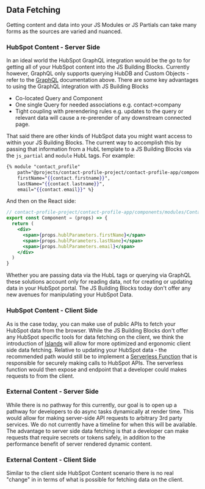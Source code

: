 ## Data Fetching

Getting content and data into your JS Modules or JS Partials can take many forms as the sources are varied and nuanced.

### HubSpot Content - Server Side

In an ideal world the HubSpot GraphQL integration would be the go to for getting all of your HubSpot content into the JS Building Blocks. Currently however, GraphQL only supports querying HubDB and Custom Objects - refer to the [GraphQL](#graphql) documentation above. There are some key advantages to using the GraphQL integration with JS Building Blocks

- Co-located Query and Component
- One single Query for needed associations e.g. contact->company
- Tight coupling with prerendering rules e.g. updates to the query or relevant data will cause a re-prerender of any downstream connected page.

That said there are other kinds of HubSpot data you might want access to within your JS Building Blocks. The current way to accomplish this by passing that information from a HubL template to a JS Building Blocks via the `js_partial` and `module` HubL tags. For example:

```handlebars
{% module "contact_profile"
    path="@projects/contact-profile-project/contact-profile-app/components/modules/ContactProfile",
    firstName="{{contact.firstname}}",
    lastName="{{contact.lastname}}",
    email="{{contact.email}}" %}
```

And then on the React side:

```jsx
// contact-profile-project/contact-profile-app/components/modules/ContactProfile/index.jsx
export const Component = (props) => {
  return (
    <div>
      <span>{props.hublParameters.firstName}</span>
      <span>{props.hublParameters.lastName}</span>
      <span>{props.hublParameters.email}</span>
    </div>
  )
}
```

Whether you are passing data via the HubL tags or querying via GraphQL these solutions account only for reading data, not for creating or updating data in your HubSpot portal. The JS Building Blocks today don't offer any new avenues for manipulating your HubSpot Data.

### HubSpot Content - Client Side

As is the case today, you can make use of public APIs to fetch your HubSpot data from the browser. While the JS Building Blocks don't offer any HubSpot specific tools for data fetching on the client, we think the introduction of [Islands](./islands) will allow for more optimized and ergonomic client side data fetching. Relative to updating your HubSpot data - the recommended path would still be to implement a [Serverless Function](https://developers.hubspot.com/docs/cms/data/serverless-functions) that is responsible for securely making calls to HubSpot APIs. The serverless function would then expose and endpoint that a developer could makes requests to from the client.

### External Content - Server Side

While there is no pathway for this currently, our goal is to open up a pathway for developers to do async tasks dynamically at render time. This would allow for making server-side API requests to arbitrary 3rd party services. We do not currently have a timeline for when this will be available. The advantage to server side data fetching is that a developer can make requests that require secrets or tokens safely, in addition to the performance benefit of server rendered dynamic content.

### External Content - Client Side

Similar to the client side HubSpot Content scenario there is no real "change" in in terms of what is possible for fetching data on the client.

